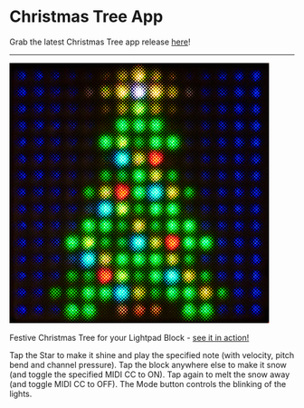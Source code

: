 # Christmas Tree App

Grab the latest Christmas Tree app release [here](https://github.com/anthonyalfimov/Lightpad-Block-Sandbox/releases/tag/Christmas-Tree-v1.0)!

---

![Christmas Tree](screenshot01.png)

Festive Christmas Tree for your Lightpad Block - [see it in action!](https://www.instagram.com/p/BsG6yCYB9jI/)

Tap the Star to make it shine and play the specified note (with velocity, pitch bend and channel pressure).
Tap the block anywhere else to make it snow (and toggle the specified MIDI CC to ON).
Tap again to melt the snow away (and toggle MIDI CC to OFF).
The Mode button controls the blinking of the lights.




